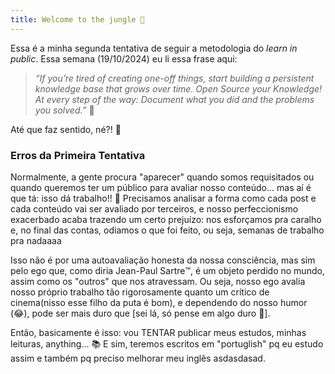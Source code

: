 ```yaml
---
title: Welcome to the jungle 🎸
---
```


Essa é a minha segunda tentativa de seguir a metodologia do _learn in public_. Essa semana (19/10/2024) eu li essa frase aqui:

> _“If you’re tired of creating one-off things, start building a persistent knowledge base that grows over time. Open Source your Knowledge! At every step of the way: Document what you did and the problems you solved.”_ 📝

Até que faz sentido, né?! 🤔

### Erros da Primeira Tentativa

Normalmente, a gente procura "aparecer" quando somos requisitados ou quando queremos ter um público para avaliar nosso conteúdo... mas aí é que tá: isso dá trabalho!! 🤪 Precisamos analisar a forma como cada post e cada conteúdo vai ser avaliado por terceiros, e nosso perfeccionismo exacerbado acaba trazendo um certo prejuízo: nos esforçamos pra caralho e, no final das contas, odiamos o que foi feito, ou seja, semanas de trabalho pra nadaaaa

Isso não é por uma autoavaliação honesta da nossa consciência, mas sim pelo ego que, como diria Jean-Paul Sartre™️, é um objeto perdido no mundo, assim como os "outros" que nos atravessam. Ou seja, nosso ego avalia nosso próprio trabalho tão rigorosamente quanto um crítico de cinema(nisso esse filho da puta é bom), e dependendo do nosso humor (😂), pode ser mais duro que [sei lá, só pense em algo duro 🫣].

Então, basicamente é isso: vou TENTAR publicar meus estudos, minhas leituras, anything... 📚 E sim, teremos escritos em "portuglish" pq eu estudo assim e também pq preciso melhorar meu inglês asdasdasad.
